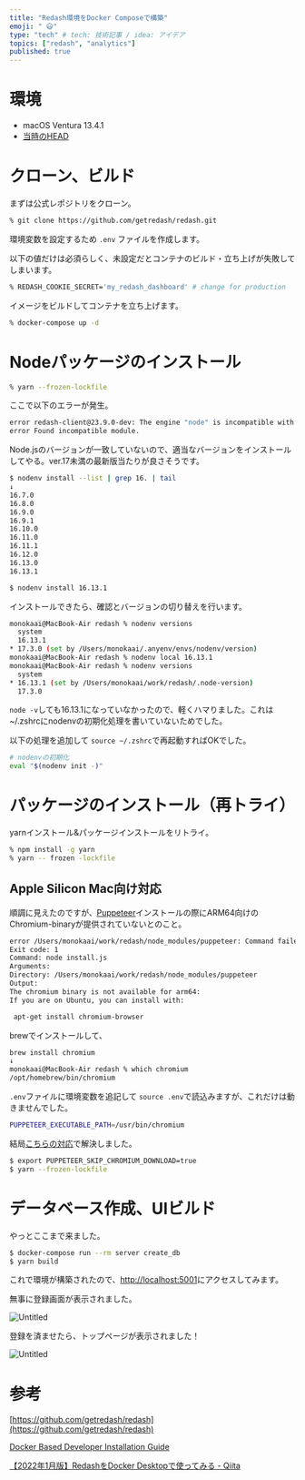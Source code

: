 ```yaml
---
title: "Redash環境をDocker Composeで構築"
emoji: " 😃"
type: "tech" # tech: 技術記事 / idea: アイデア
topics: ["redash", "analytics"]
published: true
---
```


# 環境

- macOS Ventura 13.4.1
- [当時のHEAD](https://github.com/getredash/redash/commit/36482f6717140dd93578aed55ad100721c5dcd2b)

# クローン、ビルド

まずは公式レポジトリをクローン。

```bash
% git clone https://github.com/getredash/redash.git
```

環境変数を設定するため `.env` ファイルを作成します。

以下の値だけは必須らしく、未設定だとコンテナのビルド・立ち上げが失敗してしまいます。

```bash
% REDASH_COOKIE_SECRET='my_redash_dashboard' # change for production
```

イメージをビルドしてコンテナを立ち上げます。

```bash
% docker-compose up -d
```

# Nodeパッケージのインストール

```bash
% yarn --frozen-lockfile
```

ここで以下のエラーが発生。

```bash
error redash-client@23.9.0-dev: The engine "node" is incompatible with this module. Expected version ">14.16.0 <17.0.0". Got "17.3.0"
error Found incompatible module.
```

Node.jsのバージョンが一致していないので、適当なバージョンをインストールしてやる。ver.17未満の最新版当たりが良さそうです。

```bash
$ nodenv install --list | grep 16. | tail
↓
16.7.0
16.8.0
16.9.0
16.9.1
16.10.0
16.11.0
16.11.1
16.12.0
16.13.0
16.13.1

$ nodenv install 16.13.1
```

インストールできたら、確認とバージョンの切り替えを行います。

```bash
monokaai@MacBook-Air redash % nodenv versions
  system
  16.13.1
* 17.3.0 (set by /Users/monokaai/.anyenv/envs/nodenv/version)
monokaai@MacBook-Air redash % nodenv local 16.13.1
monokaai@MacBook-Air redash % nodenv versions     
  system
* 16.13.1 (set by /Users/monokaai/work/redash/.node-version)
  17.3.0
```

 `node -v`しても16.13.1になっていなかったので、軽くハマりました。これは~/.zshrcにnodenvの初期化処理を書いていないためでした。

以下の処理を追加して `source ~/.zshrc`で再起動すればOKでした。

```bash
# nodenvの初期化
eval "$(nodenv init -)"
```

# パッケージのインストール（再トライ）

yarnインストール&パッケージインストールをリトライ。

```bash
% npm install -g yarn
% yarn -- frozen -lockfile
```

## Apple Silicon Mac向け対応

順調に見えたのですが、[Puppeteer](https://pptr.dev/)インストールの際にARM64向けのChromium-binaryが提供されていないとのこと。

```bash
error /Users/monokaai/work/redash/node_modules/puppeteer: Command failed.
Exit code: 1
Command: node install.js
Arguments: 
Directory: /Users/monokaai/work/redash/node_modules/puppeteer
Output:
The chromium binary is not available for arm64: 
If you are on Ubuntu, you can install with: 

 apt-get install chromium-browser
```

brewでインストールして、

```bash
brew install chromium
↓
monokaai@MacBook-Air redash % which chromium
/opt/homebrew/bin/chromium
```

`.env`ファイルに環境変数を追記して `source .env`で読込みますが、これだけは動きませんでした。

```bash
PUPPETEER_EXECUTABLE_PATH=/usr/bin/chromium
```

結局[こちらの対応](https://zenn.dev/sjbworks/articles/d5f986a1c409a1)で解決しました。

```bash
$ export PUPPETEER_SKIP_CHROMIUM_DOWNLOAD=true
$ yarn --frozen-lockfile
```

# データベース作成、UIビルド

やっとここまで来ました。

```bash
$ docker-compose run --rm server create_db
$ yarn build
```

これで環境が構築されたので、[http://localhost:5001](http://localhost:5001/)にアクセスしてみます。

無事に登録画面が表示されました。

![Untitled](/images/516a5a2245eb75.md/img1.png)

登録を済ませたら、トップページが表示されました！

![Untitled](/images/516a5a2245eb75.md/img2.png)

# 参考

[https://github.com/getredash/redash](https://github.com/getredash/redash)

[Docker Based Developer Installation Guide](https://redash.io/help/open-source/dev-guide/docker)

[【2022年1月版】RedashをDocker Desktopで使ってみる - Qiita](https://qiita.com/tsumuchan/items/f50f97f8c4f75953e731)